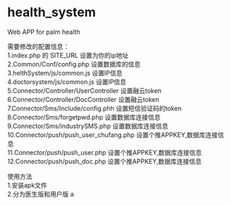# health_system
Web APP for palm health

需要修改的配置信息：<br/>
1.index.php 的 SITE_URL 设置为你的ip地址<br/>
2.Common/Conf/config.php 设置数据库的信息<br/>
3.helthSystem/js/common.js 设置IP信息<br/>
4.doctorsystem/js/common.js 设置IP信息<br/>
5.Connector/Controller/UserController 设置融云token<br/>
6.Connector/Controller/DocController 设置融云token<br/>
7.Connector/Sms/Include/config.phh 设置短信验证码的token<br/>
8.Connector/Sms/forgetpwd.php 设置数据库连接信息<br/>
9.Connector/Sms/industrySMS.php 设置数据库连接信息<br/>
10.Connector/push/push_user_chufang.php 设置个推APPKEY,数据库连接信息<br/>
11.Connector/push/push_user.php 设置个推APPKEY,数据库连接信息<br/>
12.Connector/push/push_doc.php 设置个推APPKEY,数据库连接信息<br/>

使用方法<br/>
1.安装apk文件<br/>
2.分为医生版和用户版
a
